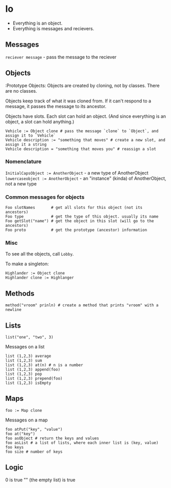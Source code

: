 # Io

 - Everything is an object.
 - Everything is messages and recievers.

## Messages

`reciever message` - pass the message to the reciever


## Objects

:Prototype Objects: Objects are created by cloning, not by classes. There are no classes.

Objects keep track of what it was cloned from. If it can't respond to a message, it passes the message to its ancestor.

Objects have slots. Each slot can hold an object. (And since everything is an object, a slot can hold anything.)


    Vehicle := Object clone # pass the message `clone` to `Object`, and assign it to `Vehicle`
    Vehicle description := "something that moves" # create a new slot, and assign it a string
    Vehicle description = "something that moves you" # reassign a slot


### Nomenclature

`InitialCapsObject := AnotherObject` - a new type of AnotherObject
`lowercaseobject := AnotherObject` - an "instance" (kinda) of AnotherObject, not a new type


### Common messages for objects


    Foo slotNames       # get all slots for this object (not its ancestors)
    Foo type            # get the type of this object. usually its name
    Foo getSlot("name") # get the object in this slot (will go to the ancestors)
    Foo proto           # get the prototype (ancestor) information


### Misc

To see all the objects, call `Lobby`.

To make a singleton:

    Highlander := Object clone
    Highlander clone := Highlanger


## Methods

    method("vroom" prinln) # create a method that prints "vroom" with a newline


## Lists

    list("one", "two", 3)

Messages on a list

    list (1,2,3) average
    list (1,2,3) sum
    list (1,2,3) at(n) # n is a number
    list (1,2,3) append(foo)
    list (1,2,3) pop
    list (1,2,3) prepend(foo)
    list (1,2,3) isEmpty

## Maps

    foo := Map clone

Messages on a map

    foo atPut("key", "value")
    foo at("key")
    foo asObject # return the keys and values
    foo asList # a list of lists, where each inner list is (key, value)
    foo keys
    foo size # number of keys

## Logic

0 is true
"" (the empty list) is true


